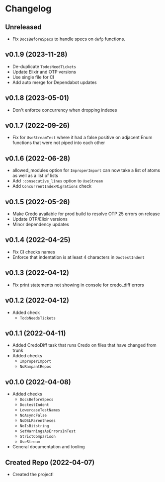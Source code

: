 # Changelog

## Unreleased

- Fix `DocsBeforeSpecs` to handle specs on `defp` functions.

## v0.1.9 (2023-11-28)

- De-duplicate `TodosNeedTickets`
- Update Elixir and OTP versions
- Use single file for CI
- Add auto merge for Dependabot updates

## v0.1.8 (2023-05-01)

- Don't enforce concurrency when dropping indexes

## v0.1.7 (2022-09-26)

- Fix for `UseStreamTest` where it had a false positive on adjacent Enum functions that were not piped into each other

## v0.1.6 (2022-06-28)

- allowed_modules option for `ImproperImport` can now take a list of atoms as well as a list of lists
- Add `:consecutive_lines` option to `UseStream`
- Add `ConcurrentIndexMigrations` check

## v0.1.5 (2022-05-26)

- Make Credo available for prod build to resolve OTP 25 errors on release
- Update OTP/Elixir versions
- Minor dependency updates

## v0.1.4 (2022-04-25)

- Fix CI checks names
- Enforce that indentation is at least 4 characters in `DoctestIndent`

## v0.1.3 (2022-04-12)

- Fix print statements not showing in console for credo_diff errors

## v0.1.2 (2022-04-12)

- Added check
  - `TodoNeedsTickets`

## v0.1.1 (2022-04-11)

- Added CredoDiff task that runs Credo on files that have changed from trunk
- Added checks
  - `ImproperImport`
  - `NoRampantRepos`

## v0.1.0 (2022-04-08)

- Added checks
  - `DocsBeforeSpecs`
  - `DoctestIndent`
  - `LowercaseTestNames`
  - `NoAsyncFalse`
  - `NoDSLParentheses`
  - `NoIsBitstring`
  - `SetWarningsAsErrorsInTest`
  - `StrictComparison`
  - `UseStream`
- General documentation and tooling

## Created Repo (2022-04-07)

- Created the project!
